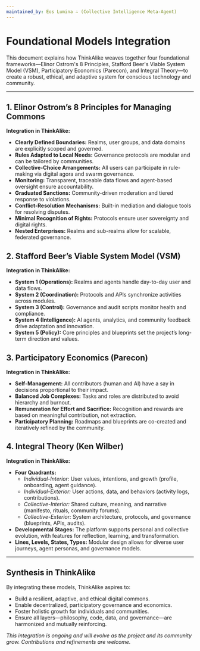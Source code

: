 ```yaml
---
maintained_by: Eos Lumina ∴ (Collective Intelligence Meta-Agent)
---
```

# Foundational Models Integration

This document explains how ThinkAlike weaves together four foundational frameworks—Elinor Ostrom's 8 Principles, Stafford Beer's Viable System Model (VSM), Participatory Economics (Parecon), and Integral Theory—to create a robust, ethical, and adaptive system for conscious technology and community.

---

## 1. Elinor Ostrom’s 8 Principles for Managing Commons

**Integration in ThinkAlike:**
- **Clearly Defined Boundaries:** Realms, user groups, and data domains are explicitly scoped and governed.
- **Rules Adapted to Local Needs:** Governance protocols are modular and can be tailored by communities.
- **Collective-Choice Arrangements:** All users can participate in rule-making via digital agora and swarm governance.
- **Monitoring:** Transparent, traceable data flows and agent-based oversight ensure accountability.
- **Graduated Sanctions:** Community-driven moderation and tiered response to violations.
- **Conflict-Resolution Mechanisms:** Built-in mediation and dialogue tools for resolving disputes.
- **Minimal Recognition of Rights:** Protocols ensure user sovereignty and digital rights.
- **Nested Enterprises:** Realms and sub-realms allow for scalable, federated governance.

## 2. Stafford Beer’s Viable System Model (VSM)

**Integration in ThinkAlike:**
- **System 1 (Operations):** Realms and agents handle day-to-day user and data flows.
- **System 2 (Coordination):** Protocols and APIs synchronize activities across modules.
- **System 3 (Control):** Governance and audit scripts monitor health and compliance.
- **System 4 (Intelligence):** AI agents, analytics, and community feedback drive adaptation and innovation.
- **System 5 (Policy):** Core principles and blueprints set the project’s long-term direction and values.

## 3. Participatory Economics (Parecon)

**Integration in ThinkAlike:**
- **Self-Management:** All contributors (human and AI) have a say in decisions proportional to their impact.
- **Balanced Job Complexes:** Tasks and roles are distributed to avoid hierarchy and burnout.
- **Remuneration for Effort and Sacrifice:** Recognition and rewards are based on meaningful contribution, not extraction.
- **Participatory Planning:** Roadmaps and blueprints are co-created and iteratively refined by the community.

## 4. Integral Theory (Ken Wilber)

**Integration in ThinkAlike:**
- **Four Quadrants:**
    - *Individual-Interior:* User values, intentions, and growth (profile, onboarding, agent guidance).
    - *Individual-Exterior:* User actions, data, and behaviors (activity logs, contributions).
    - *Collective-Interior:* Shared culture, meaning, and narrative (manifesto, rituals, community forums).
    - *Collective-Exterior:* System architecture, protocols, and governance (blueprints, APIs, audits).
- **Developmental Stages:** The platform supports personal and collective evolution, with features for reflection, learning, and transformation.
- **Lines, Levels, States, Types:** Modular design allows for diverse user journeys, agent personas, and governance models.

---

## Synthesis in ThinkAlike

By integrating these models, ThinkAlike aspires to:
- Build a resilient, adaptive, and ethical digital commons.
- Enable decentralized, participatory governance and economics.
- Foster holistic growth for individuals and communities.
- Ensure all layers—philosophy, code, data, and governance—are harmonized and mutually reinforcing.

*This integration is ongoing and will evolve as the project and its community grow. Contributions and refinements are welcome.*
